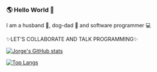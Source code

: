 ### 🌎 Hello World 👋

I am a husband 🧍, dog-dad 🐶 and software programmer 💻

✨LET'S COLLABORATE AND TALK PROGRAMMING✨

[![Jorge's GitHub stats](https://github-readme-stats.vercel.app/api?username=jorgecuza92)](https://github.com/jorgecuza92/github-readme-stats)

[![Top Langs](https://github-readme-stats.vercel.app/api/top-langs/?username=jorgecuza92)](https://github.com/jorgecuza92/github-readme-stats)

